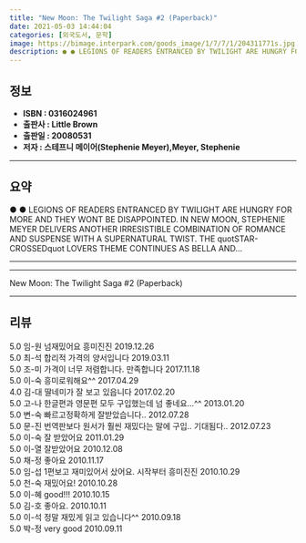 ```yaml
---
title: "New Moon: The Twilight Saga #2 (Paperback)"
date: 2021-05-03 14:44:04
categories: [외국도서, 문학]
image: https://bimage.interpark.com/goods_image/1/7/7/1/204311771s.jpg
description: ● ● LEGIONS OF READERS ENTRANCED BY TWILIGHT ARE HUNGRY FOR MORE AND THEY WONT BE DISAPPOINTED. IN NEW MOON, STEPHENIE MEYER DELIVERS ANOTHER IRRESISTIBLE COM
---
```


## **정보**

- **ISBN : 0316024961**
- **출판사 : Little Brown**
- **출판일 : 20080531**
- **저자 : 스테프니 메이어(Stephenie Meyer),Meyer, Stephenie**

------



## **요약**

●  ●  LEGIONS OF READERS ENTRANCED BY TWILIGHT ARE HUNGRY FOR MORE AND THEY WONT BE DISAPPOINTED. IN NEW MOON, STEPHENIE MEYER DELIVERS ANOTHER IRRESISTIBLE COMBINATION OF ROMANCE AND SUSPENSE WITH A SUPERNATURAL TWIST. THE quotSTAR-CROSSEDquot LOVERS THEME CONTINUES AS BELLA AND... 

------



------


New Moon: The Twilight Saga #2 (Paperback) 

------


## **리뷰** 

5.0 임-원 넘재밌어요 흥미진진 2019.12.26 <br/>5.0 최-석 합리적 가격의 양서입니다 2019.03.11 <br/>5.0 조-미 가격이 너무 저렴합니다. 만족합니다 2017.11.18 <br/>5.0 이-숙 흥미로워해요^^ 2017.04.29 <br/>4.0 김-대 딸네미가 잘 보고 있읍니다 2017.02.20 <br/>5.0 고-나 한글편과 영문편 모두 구입했는데 넘 좋네요...^^ 2013.01.20 <br/>5.0 변-숙 빠르고정확하게 잘받았습니다.. 2012.07.28 <br/>5.0 문-진 번역판보다 원서가 훨씬 재밌다는 말에 구입.. 기대됨다.. 2012.07.23 <br/>5.0 이-숙 잘 받았어요 2011.01.29 <br/>5.0 이-열 잘받았어요 2010.12.08 <br/>5.0 채-정 좋아요 2010.11.17 <br/>5.0 임-섭 1편보고 재미있어서 샀어요. 시작부터 흥미진진 2010.10.29 <br/>5.0 천-숙 재밌어요! 2010.10.28 <br/>5.0 이-혜 good!!!  2010.10.15 <br/>5.0 김-호 좋아요. 2010.10.11 <br/>5.0 이-석 정말 재밌게 읽고 있습니다^^ 2010.09.18 <br/>5.0 박-정 very good 2010.09.11 <br/>